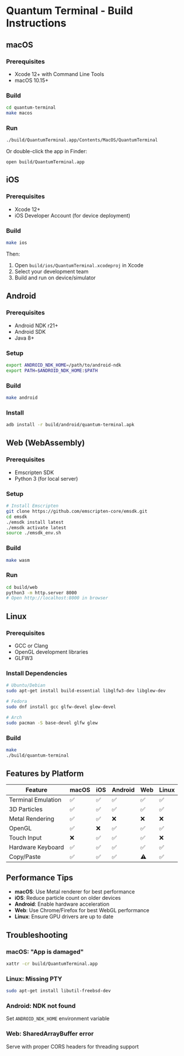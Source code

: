 # Quantum Terminal - Build Instructions

## macOS

### Prerequisites
- Xcode 12+ with Command Line Tools
- macOS 10.15+

### Build
```bash
cd quantum-terminal
make macos
```

### Run
```bash
./build/QuantumTerminal.app/Contents/MacOS/QuantumTerminal
```

Or double-click the app in Finder:
```
open build/QuantumTerminal.app
```

## iOS

### Prerequisites
- Xcode 12+
- iOS Developer Account (for device deployment)

### Build
```bash
make ios
```

Then:
1. Open `build/ios/QuantumTerminal.xcodeproj` in Xcode
2. Select your development team
3. Build and run on device/simulator

## Android

### Prerequisites
- Android NDK r21+
- Android SDK
- Java 8+

### Setup
```bash
export ANDROID_NDK_HOME=/path/to/android-ndk
export PATH=$ANDROID_NDK_HOME:$PATH
```

### Build
```bash
make android
```

### Install
```bash
adb install -r build/android/quantum-terminal.apk
```

## Web (WebAssembly)

### Prerequisites
- Emscripten SDK
- Python 3 (for local server)

### Setup
```bash
# Install Emscripten
git clone https://github.com/emscripten-core/emsdk.git
cd emsdk
./emsdk install latest
./emsdk activate latest
source ./emsdk_env.sh
```

### Build
```bash
make wasm
```

### Run
```bash
cd build/web
python3 -m http.server 8000
# Open http://localhost:8000 in browser
```

## Linux

### Prerequisites
- GCC or Clang
- OpenGL development libraries
- GLFW3

### Install Dependencies
```bash
# Ubuntu/Debian
sudo apt-get install build-essential libglfw3-dev libglew-dev

# Fedora
sudo dnf install gcc glfw-devel glew-devel

# Arch
sudo pacman -S base-devel glfw glew
```

### Build
```bash
make
./build/quantum-terminal
```

## Features by Platform

| Feature | macOS | iOS | Android | Web | Linux |
|---------|-------|-----|---------|-----|-------|
| Terminal Emulation | ✅ | ✅ | ✅ | ✅ | ✅ |
| 3D Particles | ✅ | ✅ | ✅ | ✅ | ✅ |
| Metal Rendering | ✅ | ✅ | ❌ | ❌ | ❌ |
| OpenGL | ✅ | ❌ | ✅ | ✅ | ✅ |
| Touch Input | ❌ | ✅ | ✅ | ✅ | ❌ |
| Hardware Keyboard | ✅ | ✅ | ✅ | ✅ | ✅ |
| Copy/Paste | ✅ | ✅ | ✅ | ⚠️ | ✅ |

## Performance Tips

- **macOS**: Use Metal renderer for best performance
- **iOS**: Reduce particle count on older devices
- **Android**: Enable hardware acceleration
- **Web**: Use Chrome/Firefox for best WebGL performance
- **Linux**: Ensure GPU drivers are up to date

## Troubleshooting

### macOS: "App is damaged"
```bash
xattr -cr build/QuantumTerminal.app
```

### Linux: Missing PTY
```bash
sudo apt-get install libutil-freebsd-dev
```

### Android: NDK not found
Set `ANDROID_NDK_HOME` environment variable

### Web: SharedArrayBuffer error
Serve with proper CORS headers for threading support